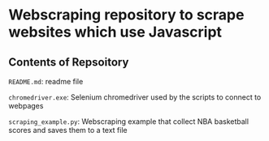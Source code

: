 # Webscraping repository to scrape websites which use Javascript

## Contents of Repsoitory

`README.md`: readme file

`chromedriver.exe`: Selenium chromedriver used by the scripts to connect to webpages

`scraping_example.py`: Webscraping example that collect NBA basketball scores and saves them to a text file